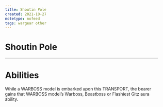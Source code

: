 ```yaml
---
title: Shoutin Pole
created: 2021-10-27
notetype: nofeed
tags: wargear other
---
```


# Shoutin Pole

---

# Abilities

While a WARBOSS model is embarked upon this TRANSPORT, the bearer gains that WARBOSS model’s Warboss, Beastboss or Flashiest Gitz aura ability.
